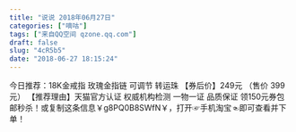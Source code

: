 ```yaml
---
title: "说说 2018年06月27日"
categories: ["嘀咕"]
tags: ["来自QQ空间 qzone.qq.com"]
draft: false
slug: "4cR5b5"
date: "2018-06-27 18:15:24"
---
```


今日推荐：18K金戒指 玫瑰金指链 可调节 转运珠
【券后价】249元 （售价 399元）
【推荐理由】天猫官方认证 权威机构检测 一物一证 品质保证
领150元券包邮秒杀！或复制这条信息￥g8PQ0B8SWfN￥，打开☞手机淘宝☜即可查看并下单！
